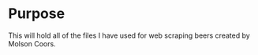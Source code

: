 # Purpose
This will hold all of the files I have used for web scraping beers created by Molson Coors.
